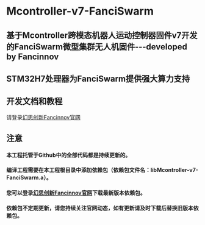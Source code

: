 # Mcontroller-v7-FanciSwarm
 
## 基于Mcontroller跨模态机器人运动控制器固件v7开发的FanciSwarm微型集群无人机固件---developed by Fancinnov
## STM32H7处理器为FanciSwarm提供强大算力支持

## 开发文档和教程
请登录[幻思创新Fancinnov官网](https://www.fancinnov.com/FanciSwarm.html)

## 注意
#### 本工程托管于Github中的全部代码都是持续更新的。
#### 编译工程需要在本工程根目录中添加依赖包（依赖包文件名：libMcontroller-v7-FanciSwarm.a）。
#### 您可以登录[幻思创新Fancinnov官网](https://www.fancinnov.com/FanciSwarm.html)下载最新版本依赖包。
#### 依赖包不定期更新，请您持续关注官网动态，如有更新请及时下载后替换旧版本依赖包。